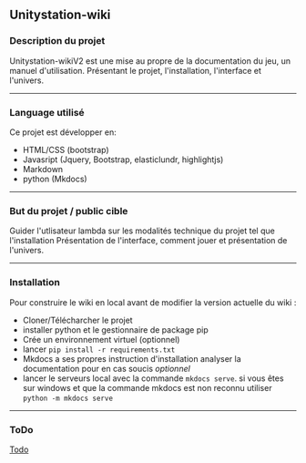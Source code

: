 ##  Unitystation-wiki

### Description du projet

Unitystation-wikiV2 est une mise au propre de la documentation du jeu, un manuel d'utilisation.
Présentant le projet, l'installation, l'interface et l'univers. 

-------------


### Language utilisé

Ce projet est développer en:

- HTML/CSS (bootstrap)
- Javasript (Jquery, Bootstrap, elasticlundr, highlightjs)
- Markdown
- python (Mkdocs)

-------------

### But du projet / public cible

Guider l'utlisateur lambda sur les modalités technique du projet tel que l'installation 
Présentation de l'interface, comment jouer et présentation de l'univers.

-------------


### Installation

Pour construire le wiki en local avant de modifier la version actuelle du wiki :

- Cloner/Télécharcher le projet
- installer python et le gestionnaire de package pip
- Crée un environnement virtuel (optionnel)
- lancer `pip install -r requirements.txt`
- Mkdocs a ses propres instruction d'installation analyser la documentation pour en cas soucis *optionnel*
- lancer le serveurs local avec la commande `mkdocs serve`. si vous êtes sur windows et que la commande mkdocs est non reconnu utiliser `python -m mkdocs serve`


------------


### ToDo
[Todo](https://github.com/Unitystation-fork/Unitystation-WikiV2/blob/main/todo.txt) 

